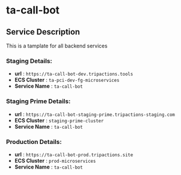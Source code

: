 # ta-call-bot

## Service Description
This is a tamplate for all backend services

### Staging Details:
* <b>url</b> : ```https://ta-call-bot-dev.tripactions.tools```
* <b>ECS Cluster</b> : ```ta-pci-dev-fg-microservices```
* <b>Service Name</b> : ```ta-call-bot```

### Staging Prime Details:
* <b>url</b> : ```https://ta-call-bot-staging-prime.tripactions-staging.com```
* <b>ECS Cluster</b> : ```staging-prime-cluster```
* <b>Service Name</b> : ```ta-call-bot```

### Production Details:
* <b>url</b> : ```https://ta-call-bot-prod.tripactions.site```
* <b>ECS Cluster</b> : ```prod-microservices```
* <b>Service Name</b> : ```ta-call-bot```
